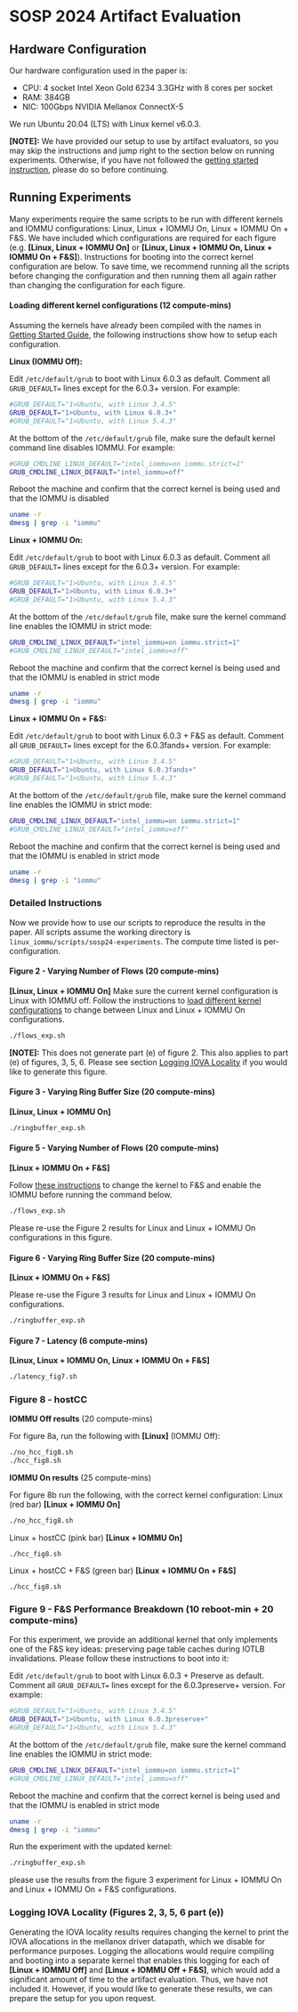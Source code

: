 # SOSP 2024 Artifact Evaluation

## Hardware Configuration
Our hardware configuration used in the paper is: 
* CPU: 4 socket Intel Xeon Gold 6234 3.3GHz with 8 cores per socket 
* RAM: 384GB
* NIC: 100Gbps NVIDIA Mellanox ConnectX-5

We run Ubuntu 20.04 (LTS) with Linux kernel v6.0.3. 

**[NOTE]:** We have provided our setup to use by artifact evaluators, so you may skip the instructions and jump right to the section below on running experiments. Otherwise, if you have not followed the [getting started instruction](https://github.com/host-architecture/Fast-and-Safe-IO-Memory-Protection?tab=readme-ov-file#2-getting-started-guide), please do so before continuing. 

## Running Experiments

Many experiments require the same scripts to be run with different kernels and IOMMU configurations: Linux, Linux + IOMMU On, Linux + IOMMU On + F&S. We have included which configurations are required for each figure (e.g. **[Linux, Linux + IOMMU On]** or **[Linux, Linux + IOMMU On, Linux + IOMMU On + F&S]**). Instructions for booting into the correct kernel configuration are below. To save time, we recommend running all the scripts before changing the configuration and then running them all again rather than changing the configuration for each figure. 

#### Loading different kernel configurations (12 compute-mins)
Assuming the kernels have already been compiled with the names in [Getting Started Guide](https://github.com/host-architecture/Fast-and-Safe-IO-Memory-Protection/tree/artifact_eval#2-getting-started-guide), the following instructions show how to setup each configuration.

**Linux (IOMMU Off):**

Edit `/etc/default/grub` to boot with Linux 6.0.3 as default. Comment all `GRUB_DEFAULT=` lines except for the 6.0.3+ version. For example:
```bash
#GRUB_DEFAULT="1>Ubuntu, with Linux 3.4.5"
GRUB_DEFAULT="1>Ubuntu, with Linux 6.0.3+"
#GRUB_DEFAULT="1>Ubuntu, with Linux 5.4.3"
```
At the bottom of the `/etc/default/grub` file, make sure the default kernel command line disables IOMMU. For example:
```bash
#GRUB_CMDLINE_LINUX_DEFAULT="intel_iommu=on iommu.strict=1"
GRUB_CMDLINE_LINUX_DEFAULT="intel_iommu=off"
```
Reboot the machine and confirm that the correct kernel is being used and that the IOMMU is disabled
```bash
uname -r
dmesg | grep -i "iommu"
```
**Linux + IOMMU On:**

Edit `/etc/default/grub` to boot with Linux 6.0.3 as default. Comment all `GRUB_DEFAULT=` lines except for the 6.0.3+ version. For example:
```bash
#GRUB_DEFAULT="1>Ubuntu, with Linux 3.4.5"
GRUB_DEFAULT="1>Ubuntu, with Linux 6.0.3+"
#GRUB_DEFAULT="1>Ubuntu, with Linux 5.4.3"
```
At the bottom of the `/etc/default/grub` file, make sure the kernel command line enables the IOMMU in strict mode:
```bash
GRUB_CMDLINE_LINUX_DEFAULT="intel_iommu=on iommu.strict=1"
#GRUB_CMDLINE_LINUX_DEFAULT="intel_iommu=off"
```
Reboot the machine and confirm that the correct kernel is being used and that the IOMMU is enabled in strict mode
```bash
uname -r
dmesg | grep -i "iommu"
```
**Linux + IOMMU On + F&S:**

Edit `/etc/default/grub` to boot with Linux 6.0.3 + F&S as default. Comment all `GRUB_DEFAULT=` lines except for the 6.0.3fands+ version. For example:
```bash
#GRUB_DEFAULT="1>Ubuntu, with Linux 3.4.5"
GRUB_DEFAULT="1>Ubuntu, with Linux 6.0.3fands+"
#GRUB_DEFAULT="1>Ubuntu, with Linux 5.4.3"
```
At the bottom of the `/etc/default/grub` file, make sure the kernel command line enables the IOMMU in strict mode:
```bash
GRUB_CMDLINE_LINUX_DEFAULT="intel_iommu=on iommu.strict=1"
#GRUB_CMDLINE_LINUX_DEFAULT="intel_iommu=off"
```
Reboot the machine and confirm that the correct kernel is being used and that the IOMMU is enabled in strict mode
```bash
uname -r
dmesg | grep -i "iommu"
```

### Detailed Instructions 
Now we provide how to use our scripts to reproduce the results in the paper. All scripts assume the working directory is `linux_iommu/scripts/sosp24-experiments`. The compute time listed is per-configuration. 

#### Figure 2 - Varying Number of Flows (20 compute-mins)
**[Linux, Linux + IOMMU On]**
Make sure the current kernel configuration is Linux with IOMMU off. Follow the instructions to [load different kernel configurations](https://github.com/host-architecture/Fast-and-Safe-IO-Memory-Protection/tree/artifact_eval/scripts/sosp24-experiments#loading-different-kernel-configurations) to change between Linux and Linux + IOMMU On configurations.  

```bash
./flows_exp.sh
```

**[NOTE]:** This does not generate part (e) of figure 2. This also applies to part (e) of figures, 3, 5, 6. Please see section [Logging IOVA Locality](https://github.com/host-architecture/Fast-and-Safe-IO-Memory-Protection/tree/artifact_eval/scripts/sosp24-experiments#logging-iova-locality-figures-2-3-5-6-part-e) if you would like to generate this figure. 

####  Figure 3 - Varying Ring Buffer Size (20 compute-mins)
**[Linux, Linux + IOMMU On]**
```bash
./ringbuffer_exp.sh
```


#### Figure 5 - Varying Number of Flows (20 compute-mins)
**[Linux + IOMMU On + F&S]**

Follow [these instructions](https://github.com/host-architecture/Fast-and-Safe-IO-Memory-Protection/tree/artifact_eval/scripts/sosp24-experiments#loading-different-kernel-configurations) to change the kernel to F&S and enable the IOMMU before running the command below.
```bash
./flows_exp.sh
```
Please re-use the Figure 2 results for Linux and Linux + IOMMU On configurations in this figure. 

#### Figure 6 - Varying Ring Buffer Size (20 compute-mins)
**[Linux + IOMMU On + F&S]**

Please re-use the Figure 3 results for Linux and Linux + IOMMU On configurations. 
```bash
./ringbuffer_exp.sh
```

#### Figure 7 - Latency (6 compute-mins)
**[Linux, Linux + IOMMU On, Linux + IOMMU On + F&S]**
```bash
./latency_fig7.sh
```

### Figure 8 - hostCC
**IOMMU Off results** (20 compute-mins)

For figure 8a, run the following with **[Linux]** (IOMMU Off):
```bash
./no_hcc_fig8.sh
./hcc_fig8.sh
```
**IOMMU On results** (25 compute-mins)

For figure 8b run the following, with the correct kernel configuration: 
Linux (red bar) **[Linux + IOMMU On]**
```bash
./no_hcc_fig8.sh
```
Linux + hostCC (pink bar) **[Linux + IOMMU On]**
```
./hcc_fig8.sh
```
Linux + hostCC + F&S (green bar) **[Linux + IOMMU On + F&S]**
```
./hcc_fig8.sh
```

### Figure 9 - F&S Performance Breakdown (10 reboot-min + 20 compute-mins)
For this experiment, we provide an additional kernel that only implements one of the F&S key ideas: preserving page table caches during IOTLB invalidations. Please follow these instructions to boot into it:

Edit `/etc/default/grub` to boot with Linux 6.0.3 + Preserve as default. Comment all `GRUB_DEFAULT=` lines except for the 6.0.3preserve+ version. For example:
```bash
#GRUB_DEFAULT="1>Ubuntu, with Linux 3.4.5"
GRUB_DEFAULT="1>Ubuntu, with Linux 6.0.3preserve+"
#GRUB_DEFAULT="1>Ubuntu, with Linux 5.4.3"
```
At the bottom of the `/etc/default/grub` file, make sure the kernel command line enables the IOMMU in strict mode:
```bash
GRUB_CMDLINE_LINUX_DEFAULT="intel_iommu=on iommu.strict=1"
#GRUB_CMDLINE_LINUX_DEFAULT="intel_iommu=off"
```
Reboot the machine and confirm that the correct kernel is being used and that the IOMMU is enabled in strict mode
```bash
uname -r
dmesg | grep -i "iommu"
```
Run the experiment with the updated kernel:
```bash
./ringbuffer_exp.sh
```
please use the results from the figure 3 experiment for Linux + IOMMU On and Linux + IOMMU On + F&S configurations. 

### Logging IOVA Locality (Figures 2, 3, 5, 6 part (e))
Generating the IOVA locality results requires changing the kernel to print the IOVA allocations in the mellanox driver datapath, which we disable for performance purposes. Logging the allocations would require compiling and booting into a separate kernel that enables this logging for each of **[Linux + IOMMU Off]** and **[Linux + IOMMU Off + F&S]**, which would add a significant amount of time to the artifact evaluation. Thus, we have not included it. However, if you would like to generate these results, we can prepare the setup for you upon request. 